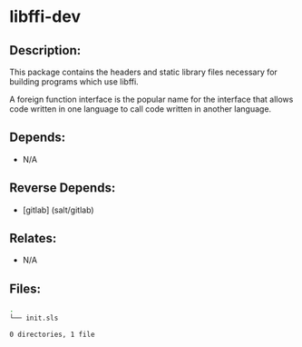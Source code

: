 # libffi-dev

## Description:

This package contains the headers and static library files necessary for building programs which use libffi.

A foreign function interface is the popular name for the interface that allows code written in one language to call code written in another language.

## Depends:

  -  N/A

## Reverse Depends:

  -  [gitlab] (salt/gitlab)

## Relates:

  -  N/A

## Files:

```bash
.
└── init.sls

0 directories, 1 file
```
